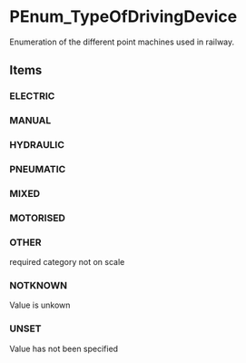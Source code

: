 # PEnum_TypeOfDrivingDevice

Enumeration of the different point machines used in railway.

## Items

### ELECTRIC


### MANUAL


### HYDRAULIC


### PNEUMATIC


### MIXED


### MOTORISED


### OTHER
required category not on scale

### NOTKNOWN
Value is unkown

### UNSET
Value has not been specified
